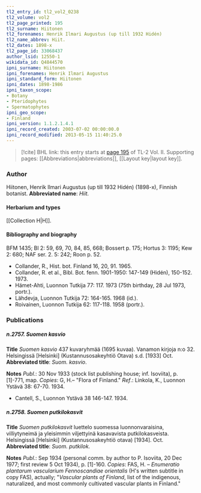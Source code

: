 ```yaml
---
tl2_entry_id: tl2_vol2_0238
tl2_volume: vol2
tl2_page_printed: 195
tl2_surname: Hiitonen
tl2_forenames: Henrik Ilmari Augustus (up till 1932 Hidén)
tl2_name_abbrev: Hiit.
tl2_dates: 1898-x
tl2_page_id: 33068437
author_lsid: 12550-1
wikidata_id: Q4844570
ipni_surname: Hiitonen
ipni_forenames: Henrik Ilmari Augustus
ipni_standard_form: Hiitonen
ipni_dates: 1898-1986
ipni_taxon_scope: 
- Botany
- Pteridophytes
- Spermatophytes
ipni_geo_scope: 
- Finland
ipni_version: 1.1.2.1.4.1
ipni_record_created: 2003-07-02 00:00:00.0
ipni_record_modified: 2013-05-15 11:40:25.0
---
```



> [!cite] BHL link: this entry starts at [page 195](https://www.biodiversitylibrary.org/page/33068437) of TL-2 Vol. II.
> Supporting pages: [[Abbreviations|abbreviations]], [[Layout key|layout key]].

### Author

Hiitonen, Henrik Ilmari Augustus (up till 1932 Hidén) (1898-x), Finnish botanist. 
**Abbreviated name**: *Hiit.*

#### Herbarium and types

[[Collection H|H]].

#### Bibliography and biography

BFM 1435; Bl 2: 59, 69, 70, 84, 85, 668; Bossert p. 175; Hortus 3: 1195; Kew 2: 680; NAF ser. 2. 5: 242; Roon p. 52.
- Collander, R., Hist. bot. Finland 16, 20, 91. 1965.
- Collander, R. et al., Bibl. Bot. fenn. 1901-1950: 147-149 (Hidén), 150-152. 1973.
- Hämet-Ahti, Luonnon Tutkija 77: 117. 1973 (75th birthday, 28 Jul 1973, portr.).
- Lähdevja, Luonnon Tutkija 72: 164-165. 1968 (id.).
- Roivainen, Luonnon Tutkija 62: 117-118. 1958 (portr.).

### Publications

##### n.2757. Suomen kasvio

**Title**
*Suomen kasvio* 437 kuvaryhmää (1695 kuvaa). Vanamon kirjoja n:o 32. Helsingissä \[Helsinki\] (Kustannusosakeyhtiö Otava) s.d. \[1933\] Oct.
**Abbreviated title**: *Suom. kasvio*.

**Notes**
*Publ*.: 30 Nov 1933 (stock list publishing house; inf. Isoviita), p. \[1\]-771, map. *Copies*: G, H.– "Flora of Finland."
*Ref*.: Linkola, K., Luonnon Ystävä 38: 67-70. 1934.
- Cantell, S., Luonnon Ystävä 38 146-147. 1934.

##### n.2758. Suomen putkilokasvit

**Title**
*Suomen putkilokasvit* luettelo suomessa luonnonvaraisina, villiytyneimä ja yleisimmin viljettyinä kasavavista putkilokasveista. Helsingissä \[Helsinki\] (Kustannusosakeyhtiö otava) \[1934\]. Oct.
**Abbreviated title**: *Suom. putkilok.*

**Notes**
*Publ*.: Sep 1934 (personal comm. by author to P. Isoviita, 20 Dec 1977; first review 5 Oct 1934), p. \[1\]-160. *Copies*: FAS, H. – *Enumeratio plantarum vascularium Fennoscandiae orientalis* (H's written subtitle in copy FAS), actually; "*Vascular plants of Finland*, list of the indigenous, naturalized, and most commonly cultivated vascular plants in Finland."

